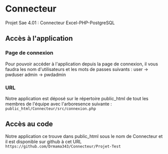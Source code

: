 # Connecteur
Projet Sae 4.01 : Connecteur Excel-PHP-PostgreSQL

## Accès à l'application
### Page de connexion
Pour pouvoir accéder à l'application depuis la page de connexion, il vous faudra les nom d'utilisateurs et les mots de passes suivants : 
user -> pwduser
admin -> pwdadmin
### URL
Notre application est déposé sur le répertoire public_html de tout les membres de l'équipe avec l'arboresence suivante : 
```public_html/Connecteur/src/connexion.php```
## Accès au code
Notre application ce trouve dans public_html sous le nom de Connecteur et il est disponible sur github à cet URL ```https://github.com/Drmama343/Connecteur/Projet-Test``` 
